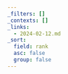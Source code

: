 ```yaml
---
_filters: []
_contexts: []
_links:
  - 2024-02-12.md
_sort:
  field: rank
  asc: false
  group: false
---
```


